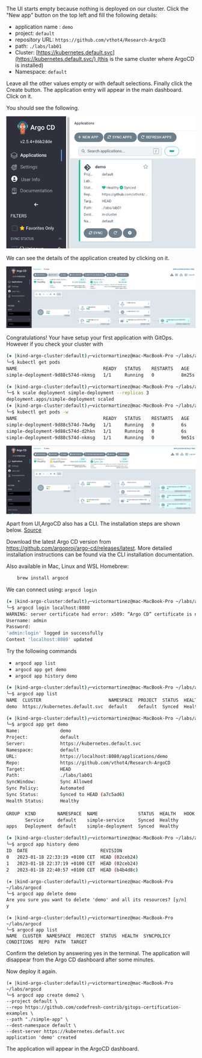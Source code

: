 

The UI starts empty because nothing is deployed on our cluster. Click the "New app" button on the top left and fill the following details:

- application name : `demo`
- project: `default`
- repository URL: `https://github.com/vthot4/Research-ArgoCD`
- path: `./labs/lab01`
- Cluster: [https://kubernetes.default.svc](https://kubernetes.default.svc/) (this is the same cluster where ArgoCD is installed)
- Namespace: `default`

Leave all the other values empty or with default selections. Finally click the Create button. The application entry will appear in the main dashboard. Click on it.

You should see the following.

![Argo Image](images/lab01_001.png)

We can see the details of the application created by clicking on it. 

![Argo Image](images/lab01_002.png)

Congratulations! Your have setup your first application with GitOps.
However if you check your cluster with

```bash
(⎈ |kind-argo-cluster:default)╭─victormartinez@mac-MacBook-Pro ~/labs/argocd
╰─$ kubectl get pods
NAME                                READY   STATUS    RESTARTS   AGE
simple-deployment-9d88c574d-nkmsg   1/1     Running   0          8m25s
```

```bash
(⎈ |kind-argo-cluster:default)╭─victormartinez@mac-MacBook-Pro ~/labs/argocd
╰─$ k scale deployment simple-deployment --replicas 3
deployment.apps/simple-deployment scaled
(⎈ |kind-argo-cluster:default)╭─victormartinez@mac-MacBook-Pro ~/labs/argocd
╰─$ kubectl get pods -w
NAME                                READY   STATUS    RESTARTS   AGE
simple-deployment-9d88c574d-74w9g   1/1     Running   0          6s
simple-deployment-9d88c574d-d2hkn   1/1     Running   0          6s
simple-deployment-9d88c574d-nkmsg   1/1     Running   0          9m51s
```
![Argo Image](images/lab01_003.png)


Apart from UI,ArgoCD also has a CLI. The installation steps are shown below. [Source](https://argo-cd.readthedocs.io/en/stable/getting_started/)

Download the latest Argo CD version from https://github.com/argoproj/argo-cd/releases/latest. More detailed installation instructions can be found via the CLI installation documentation.

Also available in Mac, Linux and WSL Homebrew:

```bash
    brew install argocd
```

We can connect using:  `argocd login`

```bash
(⎈ |kind-argo-cluster:default)╭─victormartinez@mac-MacBook-Pro ~/labs/argocd
╰─$ argocd login localhost:8080                                                       
WARNING: server certificate had error: x509: “Argo CD” certificate is not trusted. Proceed insecurely (y/n)? y
Username: admin
Password:
'admin:login' logged in successfully
Context 'localhost:8080' updated
```

Try the following commands
- `argocd app list`
- `argocd app get demo`
- `argocd app history demo`

```bash
(⎈ |kind-argo-cluster:default)╭─victormartinez@mac-MacBook-Pro ~/labs/argocd
╰─$ argocd app list
NAME  CLUSTER                         NAMESPACE  PROJECT  STATUS  HEALTH   SYNCPOLICY  CONDITIONS  REPO                                       PATH          TARGET
demo  https://kubernetes.default.svc  default    default  Synced  Healthy  Auto        <none>      https://github.com/vthot4/Research-ArgoCD  ./labs/lab01  HEAD
```

```bash
(⎈ |kind-argo-cluster:default)╭─victormartinez@mac-MacBook-Pro ~/labs/argocd
╰─$ argocd app get demo
Name:               demo
Project:            default
Server:             https://kubernetes.default.svc
Namespace:          default
URL:                https://localhost:8080/applications/demo
Repo:               https://github.com/vthot4/Research-ArgoCD
Target:             HEAD
Path:               ./labs/lab01
SyncWindow:         Sync Allowed
Sync Policy:        Automated
Sync Status:        Synced to HEAD (a7c5ad6)
Health Status:      Healthy

GROUP  KIND        NAMESPACE  NAME               STATUS  HEALTH   HOOK  MESSAGE
       Service     default    simple-service     Synced  Healthy        service/simple-service unchanged
apps   Deployment  default    simple-deployment  Synced  Healthy        deployment.apps/simple-deployment configured
```

```bash
(⎈ |kind-argo-cluster:default)╭─victormartinez@mac-MacBook-Pro ~/labs/argocd
╰─$ argocd app history demo
ID  DATE                           REVISION
0   2023-01-18 22:33:19 +0100 CET  HEAD (02ceb24)
1   2023-01-18 22:37:19 +0100 CET  HEAD (02ceb24)
2   2023-01-18 22:40:57 +0100 CET  HEAD (b4b4d8c)
```

```shell
(⎈ |kind-argo-cluster:default)╭─victormartinez@mac-MacBook-Pro ~/labs/argocd
╰─$ argocd app delete demo
Are you sure you want to delete 'demo' and all its resources? [y/n]
y

(⎈ |kind-argo-cluster:default)╭─victormartinez@mac-MacBook-Pro ~/labs/argocd
╰─$ argocd app list
NAME  CLUSTER  NAMESPACE  PROJECT  STATUS  HEALTH  SYNCPOLICY  CONDITIONS  REPO  PATH  TARGET
```

Confirm the deletion by answering yes in the terminal. The application will disappear from the Argo CD dashboard after some minutes.

Now deploy it again.


```shell
(⎈ |kind-argo-cluster:default)╭─victormartinez@mac-MacBook-Pro ~/labs/argocd
╰─$ argocd app create demo2 \                                                                     
--project default \
--repo https://github.com/codefresh-contrib/gitops-certification-examples \
--path "./simple-app" \
--dest-namespace default \
--dest-server https://kubernetes.default.svc
application 'demo' created
```

The application will appear in the ArgoCD dashboard.